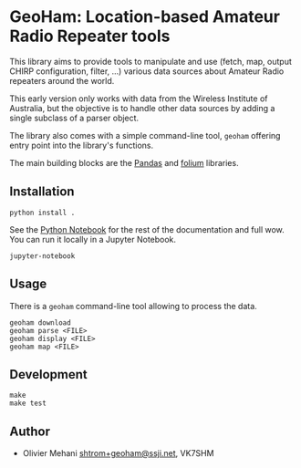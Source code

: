# GeoHam: Location-based Amateur Radio Repeater tools

This library aims to provide tools to manipulate and use (fetch, map, output
CHIRP configuration, filter, ...) various data sources about Amateur Radio
repeaters around the world.

This early version only works with data from the Wireless Institute of
Australia, but the objective is to handle other data sources by adding a single
subclass of a parser object.

The library also comes with a simple command-line tool, `geoham` offering entry
point into the library's functions.

The main building blocks are the [Pandas](https://pandas.pydata.org/) and
[folium](https://python-visualization.github.io/folium/) libraries.

## Installation

    python install .

See the [Python Notebook](README.ipynb) for the rest of the documentation and
full wow. You can run it locally in a Jupyter Notebook.

    jupyter-notebook

## Usage

There is a `geoham` command-line tool allowing to process the data.

    geoham download
    geoham parse <FILE>
    geoham display <FILE>
    geoham map <FILE>

## Development

    make
    make test

## Author

* Olivier Mehani <shtrom+geoham@ssji.net>, VK7SHM
